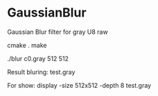 # GaussianBlur
Gaussian Blur filter for gray U8 raw

cmake .
make

./blur c0.gray 512 512

Result bluring: test.gray

For show:
display -size 512x512 -depth 8 test.gray





